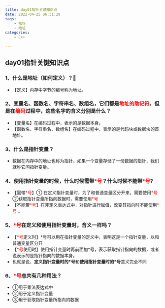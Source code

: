 ```yaml
---
title: day01指针关键知识点
date: 2022-04-25 06:31:29
tags: 
	- 指针
	- 地址
categories: 
	- C++

---
```




## day01指针关键知识点

### 1、什么是地址（如何定义）？

- 【定义】内存中字节的编号称为地址。



### 2、变量名、函数名、字符串名、数组名，它们都是<font color="red">地址的助记符</font>，但是在<font color="red">编码</font>过程中，这些名字的含义分别是什么？

- 【变量名】在编码过程中，表示的是数据本身。
- 【函数名、字符串名、数组名】在编码过程中，表示的是代码块或数据块的首地址。



### 3、什么是指针变量？

- 数据在内存中的地址也称为指针，如果一个变量存储了一份数据的指针，我们就称它问指针变量。



### 4、使用指针变量的时候，什么时候需带<font color="red">\*号</font>？什么时候不能带<font color="red">\*号</font>?

- 【需带<font color="red">\*号</font>】① 在定义指针变量时，为了和普通变量区分开来，需要使用<font color="red">\*号</font> ②获取指针变量所指向数据时，需要使用<font color="red">\*号</font> 
- 【不能带<font color="red">\*号</font>】在非定义表达式中，对指针进行赋值，改变其指向时不能使用<font color="red">\*号</font> 。



### 5、<font color="red">\*号</font>在定义和使用指针变量时，含义一样吗？

- 【<font color="red">\*号</font>定义时】\*号可以用在指针变量的定义中，表明这是一个指针变量，以和普通变量区分开
- 【<font color="red">\*号</font>使用时】使用指针变量时再前面加\*号，表示获取指针指向的数据，或者说表示的是指针指向的数据本身。
- 也就是说，**定义指针变量时的\*号**和**使用指针变量时的\*号**意义完全不同



### 6、<font color="red">\*号</font>总共有几种用法？

- ①用于乘法表达式中
- ②用于定义指针变量
- ③用于获取指针变量所指向的数据
